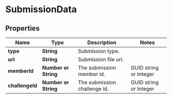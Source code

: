 # SubmissionData

## Properties
Name | Type | Description | Notes
------------ | ------------- | ------------- | -------------
**type** | **String** | Submission type. |
**url** | **String** | Submission file url. |
**memberId** | **Number or String** | The submission member id. | GUID string or Integer
**challengeId** | **Number or String** | The submission challenge id. | GUID string or Integer